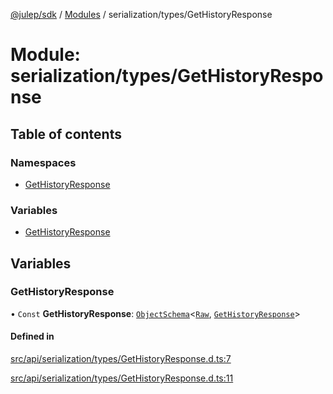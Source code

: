 [@julep/sdk](../README.md) / [Modules](../modules.md) / serialization/types/GetHistoryResponse

# Module: serialization/types/GetHistoryResponse

## Table of contents

### Namespaces

- [GetHistoryResponse](serialization_types_GetHistoryResponse.GetHistoryResponse.md)

### Variables

- [GetHistoryResponse](serialization_types_GetHistoryResponse.md#gethistoryresponse)

## Variables

### GetHistoryResponse

• `Const` **GetHistoryResponse**: [`ObjectSchema`](core_schemas_builders_object_types.md#objectschema)\<[`Raw`](../interfaces/serialization_types_GetHistoryResponse.GetHistoryResponse.Raw.md), [`GetHistoryResponse`](../interfaces/api_types_GetHistoryResponse.GetHistoryResponse.md)\>

#### Defined in

[src/api/serialization/types/GetHistoryResponse.d.ts:7](https://github.com/julep-ai/samantha-monorepo/blob/9aefd53/sdks/js/src/api/serialization/types/GetHistoryResponse.d.ts#L7)

[src/api/serialization/types/GetHistoryResponse.d.ts:11](https://github.com/julep-ai/samantha-monorepo/blob/9aefd53/sdks/js/src/api/serialization/types/GetHistoryResponse.d.ts#L11)
